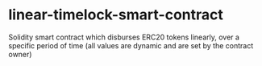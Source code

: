 # linear-timelock-smart-contract
Solidity smart contract which disburses ERC20 tokens linearly, over a specific period of time (all values are dynamic and are set by the contract owner)
